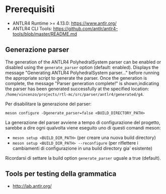 # Prerequisiti
- ANTLR4 Runtime >= 4.13.0: https://www.antlr.org/
- ANTLR4 CLI Tools: https://github.com/antlr/antlr4-tools/blob/master/README.md

## Generazione parser
The generation of the ANTLR4 PolyhedralSystem parser can be enabled or disabled using the `generate_parser` option (default: enabled).
Displays the message "Generating ANTLR4 PolyhedralSystem parser..." before running the appropriate script to generate the parser.
Once the generation is complete, the message "Parser generation complete!" is shown,indicating the parser has been generated successfully at the specified location:
`/home/vincenzo/projects/rtl-mc/src/parser/antlr4/generated/g4`.

Per disabilitare la generazione del parser:
```shell
meson configure -Dgenerate_parser=false <BUILD_DIRECTORY_PATH> 
```

La generazione del parser avviene a tempo di configurazione del progetto, sarebbe a dire ogni qualvolta viene eseguito
uno di questi comandi meson:
- `meson setup <BUILD_DIR_PATH>` (per creare una nuova build directory)
- `meson setup <BUILD_DIR_PATH> --reconfigure` (per riflettere i cambiamenti di configurazione in una build directory gia' esistente)

Ricordarsi di settare la build option `generate_parser` uguale a true (default).

## Tools per testing della grammatica
- http://lab.antlr.org/